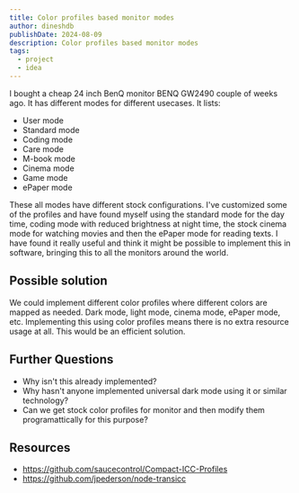 ```yaml
---
title: Color profiles based monitor modes
author: dineshdb
publishDate: 2024-08-09
description: Color profiles based monitor modes
tags:
  - project
  - idea
---
```


I bought a cheap 24 inch BenQ monitor BENQ GW2490 couple of weeks ago. It has different modes for
different usecases. It lists:

- User mode
- Standard mode
- Coding mode
- Care mode
- M-book mode
- Cinema mode
- Game mode
- ePaper mode

These all modes have different stock configurations. I've customized some of the
profiles and have found myself using the standard mode for the day time, coding
mode with reduced brightness at night time, the stock cinema mode for watching
movies and then the ePaper mode for reading texts. I have found it really useful
and think it might be possible to implement this in software, bringing this to
all the monitors around the world.

## Possible solution

We could implement different color profiles where different colors are mapped as
needed. Dark mode, light mode, cinema mode, ePaper mode, etc. Implementing this
using color profiles means there is no extra resource usage at all. This would
be an efficient solution.

## Further Questions

- Why isn't this already implemented?
- Why hasn't anyone implemented universal dark mode using it or similar
  technology?
- Can we get stock color profiles for monitor and then modify them
  programattically for this purpose?

## Resources

- https://github.com/saucecontrol/Compact-ICC-Profiles
- https://github.com/jpederson/node-transicc
